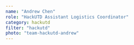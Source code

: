 ```yaml
---
name: "Andrew Chen"
role: "HackUTD Assistant Logistics Coordinator"
category: hackutd
filter: "hackutd"
photo: "team-hackutd-andrew"
---
```


